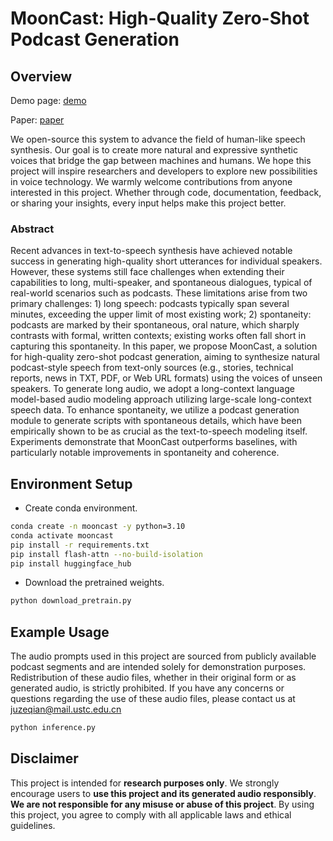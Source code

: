 # MoonCast: High-Quality Zero-Shot Podcast Generation

## Overview
Demo page: [demo](https://mooncastdemo.github.io)

Paper: [paper](https://arxiv.org/abs/2503.14345)

We open-source this system to advance the field of human-like speech synthesis. Our goal is to create more natural and expressive synthetic voices that bridge the gap between machines and humans. We hope this project will inspire researchers and developers to explore new possibilities in voice technology. We warmly welcome contributions from anyone interested in this project. Whether through code, documentation, feedback, or sharing your insights, every input helps make this project better.

### Abstract
Recent advances in text-to-speech synthesis have achieved notable success in generating high-quality short utterances for individual speakers. However, these systems still face challenges when extending their capabilities to long, multi-speaker, and spontaneous dialogues, typical of real-world scenarios such as podcasts. These limitations arise from two primary challenges: 1) long speech: podcasts typically span several minutes, exceeding the upper limit of most existing work; 2) spontaneity: podcasts are marked by their spontaneous, oral nature, which sharply contrasts with formal, written contexts; existing works often fall short in capturing this spontaneity. In this paper, we propose MoonCast, a solution for high-quality zero-shot podcast generation, aiming to synthesize natural podcast-style speech from text-only sources (e.g., stories, technical reports, news in TXT, PDF, or Web URL formats) using the voices of unseen speakers. To generate long audio, we adopt a long-context language model-based audio modeling approach utilizing large-scale long-context speech data. To enhance spontaneity, we utilize a podcast generation module to generate scripts with spontaneous details, which have been empirically shown to be as crucial as the text-to-speech modeling itself. Experiments demonstrate that MoonCast outperforms baselines, with particularly notable improvements in spontaneity and coherence.

## Environment Setup
- Create conda environment.

``` sh
conda create -n mooncast -y python=3.10
conda activate mooncast
pip install -r requirements.txt 
pip install flash-attn --no-build-isolation
pip install huggingface_hub
```

- Download the pretrained weights.
``` sh
python download_pretrain.py
```

## Example Usage

The audio prompts used in this project are sourced from publicly available podcast segments and are intended solely for demonstration purposes. Redistribution of these audio files, whether in their original form or as generated audio, is strictly prohibited. If you have any concerns or questions regarding the use of these audio files, please contact us at juzeqian@mail.ustc.edu.cn

```sh
python inference.py
```

## Disclaimer  
This project is intended for **research purposes only**. We strongly encourage users to **use this project and its generated audio responsibly**. **We are not responsible for any misuse or abuse of this project**. By using this project, you agree to comply with all applicable laws and ethical guidelines.